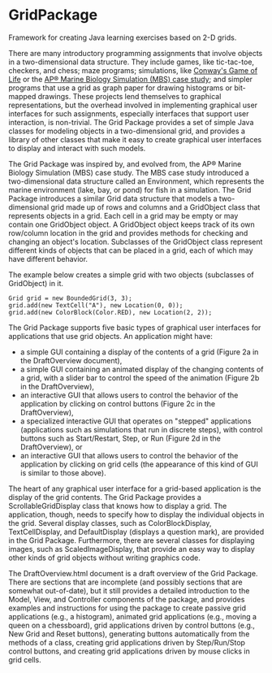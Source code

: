 # GridPackage
Framework for creating Java learning exercises based on 2-D grids.

There are many introductory programming assignments that involve objects in a 
two-dimensional data structure.  They include games, like tic-tac-toe,
checkers, and chess; maze programs; simulations, like 
[Conway's Game of
Life](https://en.wikipedia.org/wiki/Conway's_Game_of_Life "Wikipedia article")
or the [AP® Marine Biology Simulation (MBS) case
study](http://www.cs.kzoo.edu/AP/MBS/ "MBS home page");
and simpler programs that use a grid as graph paper for
drawing histograms or bit-mapped drawings.  These projects lend themselves to
graphical representations, but the overhead involved in implementing graphical
user interfaces for such assignments, especially interfaces that support user
interaction, is non-trivial.  The Grid Package provides a set of simple Java
classes for modeling objects in a two-dimensional grid, and provides a library
of other classes that make it easy to create graphical user interfaces to
display and interact with such models.

The Grid Package was inspired by, and evolved from, the AP® Marine Biology 
Simulation (MBS) case study.  The MBS case study introduced a two-dimensional 
data structure called an Environment, which represents the marine environment
(lake, bay, or pond) for fish in a simulation.  The Grid Package introduces a
similar Grid data structure that models a two-dimensional grid made up of rows
and columns and a GridObject class that represents objects in a grid.  Each
cell in a grid may be empty or may contain one GridObject object. A GridObject
object keeps track of its own row/column location in the grid and provides
methods for checking and changing an object's location.  Subclasses of the
GridObject class represent different kinds of objects that can be placed in a
grid, each of which may have different behavior.

The example below creates a 
simple grid with two objects (subclasses of GridObject) in it.

    Grid grid = new BoundedGrid(3, 3);
    grid.add(new TextCell("A"), new Location(0, 0));
    grid.add(new ColorBlock(Color.RED), new Location(2, 2));

The Grid Package supports five basic types of graphical user interfaces for 
applications that use grid objects.  An application might have:

- a simple GUI containing a display of the contents of a grid (Figure 2a in the DraftOverview document),
- a simple GUI containing an animated display of the changing contents of a 
grid, with a slider bar to control the speed of the animation (Figure 2b in the DraftOverview),
- an interactive GUI that allows users to control the behavior of the 
application by clicking on control buttons (Figure 2c in the
DraftOverview),
- a specialized interactive GUI that operates on "stepped" applications 
(applications such as simulations that run in discrete steps), with control 
buttons such as Start/Restart, Step, or Run (Figure 2d in the
DraftOverview), or
- an interactive GUI that allows users to control the behavior of the 
application by clicking on grid cells (the appearance of this kind of GUI is
similar to those above).

The heart of any graphical user interface for a grid-based application is the 
display of the grid contents.  The Grid Package provides a
ScrollableGridDisplay class that knows how to display a grid.  The application,
though, needs to specify how to display the individual objects in the grid.
Several display classes, such as ColorBlockDisplay,
TextCellDisplay, and DefaultDisplay (displays a question mark), are provided in
the Grid Package.  Furthermore, there are several classes for displaying
images, such as ScaledImageDisplay, that provide an easy way to display other
kinds of grid objects without writing graphics code.

The DraftOverview.html document is a draft overview of the Grid Package.
There are sections that are incomplete (and possibly sections that are
somewhat out-of-date), but it still provides a detailed introduction to
the Model, View, and Controller components of the package, and provides
examples and instructions for using the package to create passive grid
applications (e.g., a histogram), animated grid applications (e.g.,
moving a queen on a chessboard), grid applications driven by control buttons
(e.g., New Grid and Reset buttons), generating buttons automatically
from the methods of a class, creating grid applications driven by
Step/Run/Stop control buttons, and creating grid applications driven by
mouse clicks in grid cells.

